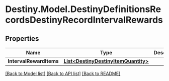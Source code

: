 # Destiny.Model.DestinyDefinitionsRecordsDestinyRecordIntervalRewards

## Properties

Name | Type | Description | Notes
------------ | ------------- | ------------- | -------------
**IntervalRewardItems** | [**List&lt;DestinyDestinyItemQuantity&gt;**](DestinyDestinyItemQuantity.md) |  | [optional] 

[[Back to Model list]](../README.md#documentation-for-models) [[Back to API list]](../README.md#documentation-for-api-endpoints) [[Back to README]](../README.md)

